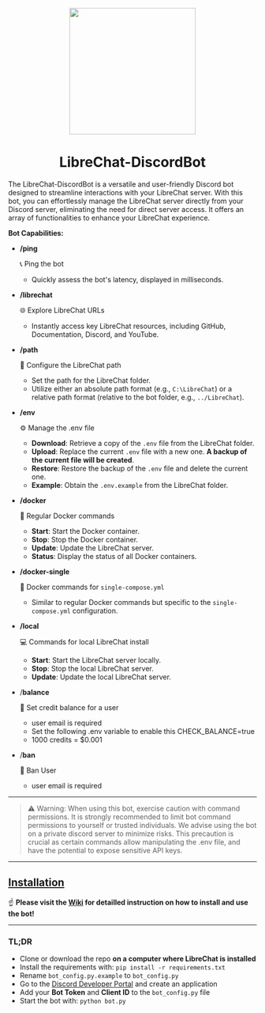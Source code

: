 <p align="center">
  <a href="https://docs.librechat.ai">
    <img src="https://github.com/Berry-13/LibreChat-DiscordBot/assets/81851188/90a711aa-9a0f-4d3b-8ff9-7ac2cfe2606b" height="256">
  </a>
    <h1 align="center">LibreChat-DiscordBot</h1>
</p>


The LibreChat-DiscordBot is a versatile and user-friendly Discord bot designed to streamline interactions with your LibreChat server. With this bot, you can effortlessly manage the LibreChat server directly from your Discord server, eliminating the need for direct server access. It offers an array of functionalities to enhance your LibreChat experience.

**Bot Capabilities:**

- **/ping**
   
   📞 Ping the bot
   - Quickly assess the bot's latency, displayed in milliseconds.

- **/librechat**
   
   🌐 Explore LibreChat URLs
   - Instantly access key LibreChat resources, including GitHub, Documentation, Discord, and YouTube.

- **/path**

   📂 Configure the LibreChat path
   - Set the path for the LibreChat folder.
   - Utilize either an absolute path format (e.g., `C:\LibreChat`) or a relative path format (relative to the bot folder, e.g., `../LibreChat`).

- **/env**

   ⚙️ Manage the .env file
   - **Download**: Retrieve a copy of the `.env` file from the LibreChat folder.
   - **Upload**: Replace the current `.env` file with a new one. **A backup of the current file will be created**.
   - **Restore**: Restore the backup of the `.env` file and delete the current one.
   - **Example**: Obtain the `.env.example` from the LibreChat folder.

- **/docker**

   🐳 Regular Docker commands
   - **Start**: Start the Docker container.
   - **Stop**: Stop the Docker container.
   - **Update**: Update the LibreChat server.
   - **Status**: Display the status of all Docker containers.

- **/docker-single**

  🐳 Docker commands for `single-compose.yml`
   - Similar to regular Docker commands but specific to the `single-compose.yml` configuration.

- **/local**

  💻 Commands for local LibreChat install
   - **Start**: Start the LibreChat server locally.
   - **Stop**: Stop the local LibreChat server.
   - **Update**: Update the local LibreChat server.

- /**balance**

  💸 Set credit balance for a user
  - user email is required
  - Set the following .env variable to enable this CHECK_BALANCE=true
  - 1000 credits = $0.001

- /**ban**

   🔨 Ban User
   - user email is required

---

>⚠️ Warning: When using this bot, exercise caution with command permissions. It is strongly recommended to limit bot command permissions to yourself or trusted individuals. We advise using the bot on a private discord server to minimize risks. This precaution is crucial as certain commands allow manipulating the .env file, and have the potential to expose sensitive API keys.
---

## [Installation](https://github.com/Berry-13/LibreChat-DiscordBot/wiki)
☝️ **Please visit the [Wiki](https://github.com/Berry-13/LibreChat-DiscordBot/wiki) for detailled instruction on how to install and use the bot!**

---

### TL;DR
- Clone or download the repo __on a computer where LibreChat is installed__
- Install the requirements with: `pip install -r requirements.txt`
- Rename `bot_config.py.example` to `bot_config.py`
- Go to the [Discord Developer Portal](https://discord.com/developers/applications) and create an application
- Add your **Bot Token** and **Client ID** to the `bot_config.py` file
- Start the bot with: `python bot.py`

